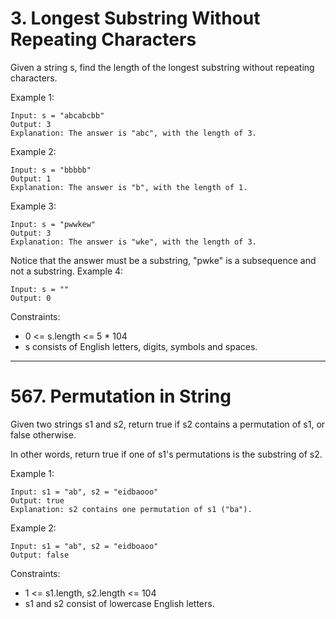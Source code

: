 # 3. Longest Substring Without Repeating Characters

Given a string s, find the length of the longest substring without repeating characters.

Example 1:

```
Input: s = "abcabcbb"
Output: 3
Explanation: The answer is "abc", with the length of 3.
```

Example 2:

```
Input: s = "bbbbb"
Output: 1
Explanation: The answer is "b", with the length of 1.
```

Example 3:

```
Input: s = "pwwkew"
Output: 3
Explanation: The answer is "wke", with the length of 3.
```

Notice that the answer must be a substring, "pwke" is a subsequence and not a substring.
Example 4:

```
Input: s = ""
Output: 0
```

Constraints:

- 0 <= s.length <= 5 \* 104
- s consists of English letters, digits, symbols and spaces.

<hr />

# 567. Permutation in String

Given two strings s1 and s2, return true if s2 contains a permutation of s1, or false otherwise.

In other words, return true if one of s1's permutations is the substring of s2.

Example 1:

```
Input: s1 = "ab", s2 = "eidbaooo"
Output: true
Explanation: s2 contains one permutation of s1 ("ba").
```

Example 2:

```
Input: s1 = "ab", s2 = "eidboaoo"
Output: false
```

Constraints:

- 1 <= s1.length, s2.length <= 104
- s1 and s2 consist of lowercase English letters.
